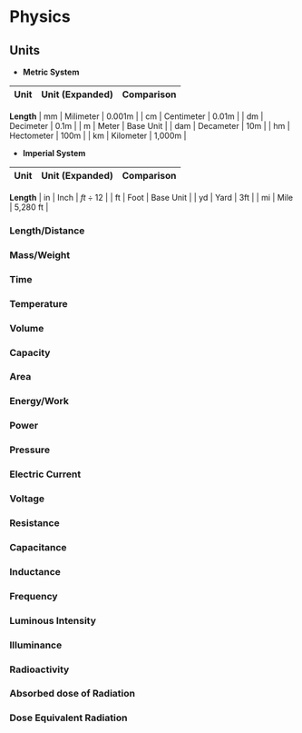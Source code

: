 # Physics

## Units


- **Metric System**

| Unit | Unit (Expanded) | Comparison |
| ---- | --------------- | ---------- |
**Length**
| mm   | Milimeter       | 0.001m     |
| cm   | Centimeter      | 0.01m      |
| dm   | Decimeter       | 0.1m       |
| m    | Meter           | Base Unit  |
| dam  | Decameter       | 10m        |
| hm   | Hectometer      | 100m       |
| km   | Kilometer       | 1,000m     |

- **Imperial System**

| Unit | Unit (Expanded) | Comparison |
| ---- | --------------- | ---------- |
**Length**
| in   | Inch            | $ft\div12$ |
| ft   | Foot            | Base Unit  |
| yd   | Yard            | 3ft        |
| mi   | Mile            | 5,280 ft   |

### Length/Distance

### Mass/Weight

### Time

### Temperature

### Volume

### Capacity

### Area

### Energy/Work

### Power

### Pressure

### Electric Current

### Voltage

### Resistance

### Capacitance

### Inductance

### Frequency

### Luminous Intensity

### Illuminance

### Radioactivity

### Absorbed dose of Radiation

### Dose Equivalent Radiation 
